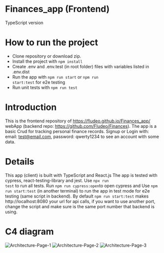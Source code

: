 # Finances_app (Frontend)
TypeScript version 
# How to run the project
- Clone repository or download zip. 
- Install the project with <code>npm install</code>
- Create .env and .env.test (in root folder) files with variables listed in .env.dist
- Run the app with <code>npm run start</code> or <code>npm run start:test</code> for e2e testing
- Run unit tests with <code>npm run test</code> 

# Introduction
This is the frontend repository of https://fludeo.github.io/Finances_app/ webApp (backend repo: https://github.com/Fludeo/Finances). The app is a basic Crud for tracking personal finance records. Signup or Login with: email: test@email.com, password: qwerty1234 to see an account with some data.

# Details
This app (client) is built with TypeScript and React.js
The app is tested with cypress, react-testing-library and jest. Use <code>npx run test</code> to run all tests. Run <code>npm run cypress:open</code>to open cypress and Use <code>npm run start:test</code> (in another terminal) to run the app in test mode for e2e testing (same script in backend). By default <code>npm run start:test</code> makes http://localhost:8080 your url for api calls, if you want to use another port, change the script and make sure is the same port number that backend is using.

# C4 diagram

![Architecture-Page-1](https://user-images.githubusercontent.com/55941066/200713133-f7c55fd7-c670-443c-b785-8f8e33190bf1.jpg)
![Architecture-Page-2](https://user-images.githubusercontent.com/55941066/200713146-28fc3d31-f2ca-4351-9040-363989ab6f52.jpg)
![Architecture-Page-3](https://user-images.githubusercontent.com/55941066/200713151-d4365ffa-343b-420f-86cf-a5bc820ff188.jpg)

